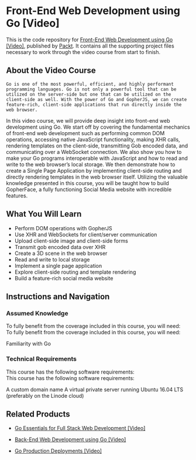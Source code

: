 # Front-End Web Development using Go [Video]
This is the code repository for [Front-End Web Development using Go [Video]](https://www.packtpub.com/web-development/front-end-web-development-using-go-video?utm_source=github&utm_medium=repository&utm_campaign=9781788398916), published by [Packt](https://www.packtpub.com/?utm_source=github). It contains all the supporting project files necessary to work through the video course from start to finish.
## About the Video Course
	Go is one of the most powerful, efficient, and highly performant programming languages. Go is not only a powerful tool that can be utilized on the server-side but one that can be utilized on the client-side as well. With the power of Go and GopherJS, we can create feature-rich, client-side applications that run directly inside the web browser.

In this video course, we will provide deep insight into front-end web development using Go. We start off by covering the fundamental mechanics of front-end web development such as performing common DOM operations, accessing native JavaScript functionality, making XHR calls, rendering templates on the client-side, transmitting Gob encoded data, and communicating over a WebSocket connection. We also show you how to make your Go programs interoperable with JavaScript and how to read and write to the web browser’s local storage. We then demonstrate how to create a Single Page Application by implementing client-side routing and directly rendering templates in the web browser itself. Utilizing the valuable knowledge presented in this course, you will be taught how to build GopherFace, a fully functioning Social Media website with incredible features.

<H2>What You Will Learn</H2>
<DIV class=book-info-will-learn-text>
<UL>
<LI>Perform DOM operations with GopherJS 
<LI>Use XHR and WebSockets for client/server communication 
<LI>Upload client-side image and client-side forms 
<LI>Transmit gob encoded data over XHR 
<LI>Create a 3D scene in the web browser 
<LI>Read and write to local storage 
<LI>Implement a single page application 
<LI>Explore client-side routing and template rendering 
<LI>Build a feature-rich social media website </LI></UL></DIV>

## Instructions and Navigation
### Assumed Knowledge
To fully benefit from the coverage included in this course, you will need:<br/>
To fully benefit from the coverage included in this course, you will need:

Familiarity with Go
### Technical Requirements
This course has the following software requirements:<br/>
This course has the following software requirements:

A custom domain name
A virtual private server running Ubuntu 16.04 LTS (preferably on the Linode cloud)

## Related Products
* [Go Essentials for Full Stack Web Development [Video]](https://www.packtpub.com/web-development/go-essentials-full-stack-web-development-video?utm_source=github&utm_medium=repository&utm_campaign=9781787280946)

* [Back-End Web Development using Go [Video]](https://www.packtpub.com/web-development/back-end-web-development-using-go-video?utm_source=github&utm_medium=repository&utm_campaign=9781788392761)

* [Go Production Deployments [Video]](https://www.packtpub.com/web-development/go-production-deployments-video?utm_source=github&utm_medium=repository&utm_campaign=9781788399340)

